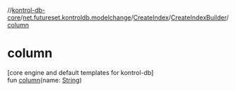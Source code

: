 //[kontrol-db-core](../../../../index.md)/[net.futureset.kontroldb.modelchange](../../index.md)/[CreateIndex](../index.md)/[CreateIndexBuilder](index.md)/[column](column.md)

# column

[core engine and default templates for kontrol-db]\
fun [column](column.md)(name: [String](https://kotlinlang.org/api/latest/jvm/stdlib/kotlin/-string/index.html))
